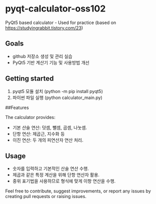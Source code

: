 # pyqt-calculator-oss102
PyQt5 based calculator - Used for practice
(based on https://studyingrabbit.tistory.com/23)

## Goals

* github 저장소 생성 및 관리 실습
* PyQt5 기반 계산기 기능 및 사용방법 개선

## Getting started

1. pyqt5 모듈 설치 (python -m pip install pyqt5)
2. 파이썬 파일 실행 (python calculator_main.py)

##Features

The calculator provides:
- 기본 산술 연산: 덧셈, 뺄셈, 곱셈, 나눗셈.
- 단항 연산: 제곱근, 지수화 등
- 이진 연산: 두 개의 피연산자 연산 처리.

## Usage

- 숫자를 입력하고 기본적인 산술 연산 수행.
- 제곱과 같은 특정 계산을 위해 단항 연산자 활용.
- 중위 표기법을 사용하므로 형식에 맞게 이항 연산을 수행.

Feel free to contribute, suggest improvements, or report any issues by creating pull requests or raising issues.
